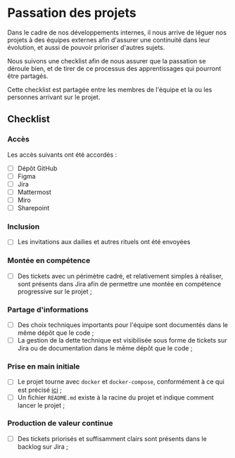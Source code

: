 # Passation des projets

Dans le cadre de nos développements internes, il nous arrive de léguer nos projets à des équipes externes afin d'assurer
une continuité dans leur évolution, et aussi de pouvoir prioriser d'autres sujets.

Nous suivons une checklist afin de nous assurer que la passation se déroule bien, et de tirer de ce processus des
apprentissages qui pourront être partagés.

Cette checklist est partagée entre les membres de l'équipe et la ou les personnes arrivant sur le projet.

## Checklist

### Accès

Les accès suivants ont été accordés :
<!-- Rayer les mentions inutiles et renseigner les liens pertinents -->
- [ ] Dépôt GitHub
- [ ] Figma
- [ ] Jira
- [ ] Mattermost
- [ ] Miro
- [ ] Sharepoint

### Inclusion

- [ ] Les invitations aux dailies et autres rituels ont été envoyées

### Montée en compétence

- [ ] Des tickets avec un périmètre cadré, et relativement simples à réaliser, sont présents dans Jira afin de permettre
  une montée en compétence progressive sur le projet ;

### Partage d'informations

- [ ] Des choix techniques importants pour l'équipe sont documentés dans le même dépôt que le code ;
- [ ] La gestion de la dette technique est visibilisée sous forme de tickets sur Jira ou de documentation dans le même
  dépôt que le code ;

### Prise en main initiale

- [ ] Le projet tourne avec `docker` et `docker-compose`, conformément à ce qui est précisé [ici](cloud-native.md) ;
- [ ] Un fichier `README.md` existe à la racine du projet et indique comment lancer le projet ;

### Production de valeur continue

- [ ] Des tickets priorisés et suffisamment clairs sont présents dans le backlog sur Jira ;
